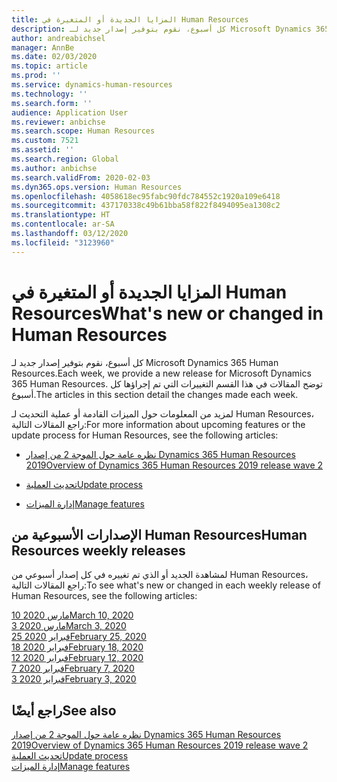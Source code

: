 ```yaml
---
title: المزايا الجديدة أو المتغيرة في Human Resources
description: كل أسبوع، نقوم بتوفير إصدار جديد لـ Microsoft Dynamics 365 Human Resources. توضح المقالات المذكورة هنا التغييرات التي تم تمت كل أسبوع.
author: andreabichsel
manager: AnnBe
ms.date: 02/03/2020
ms.topic: article
ms.prod: ''
ms.service: dynamics-human-resources
ms.technology: ''
ms.search.form: ''
audience: Application User
ms.reviewer: anbichse
ms.search.scope: Human Resources
ms.custom: 7521
ms.assetid: ''
ms.search.region: Global
ms.author: anbichse
ms.search.validFrom: 2020-02-03
ms.dyn365.ops.version: Human Resources
ms.openlocfilehash: 4058618ec95fabc90fdc784552c1920a109e6418
ms.sourcegitcommit: 437170338c49b61bba58f822f8494095ea1308c2
ms.translationtype: HT
ms.contentlocale: ar-SA
ms.lasthandoff: 03/12/2020
ms.locfileid: "3123960"
---
```

# <a name="whats-new-or-changed-in-human-resources"></a><span data-ttu-id="cb4f4-104">المزايا الجديدة أو المتغيرة في Human Resources</span><span class="sxs-lookup"><span data-stu-id="cb4f4-104">What's new or changed in Human Resources</span></span>

<span data-ttu-id="cb4f4-105">كل أسبوع، نقوم بتوفير إصدار جديد لـ Microsoft Dynamics 365 Human Resources.</span><span class="sxs-lookup"><span data-stu-id="cb4f4-105">Each week, we provide a new release for Microsoft Dynamics 365 Human Resources.</span></span> <span data-ttu-id="cb4f4-106">توضح المقالات في هذا القسم التغييرات التي تم إجراؤها كل أسبوع.</span><span class="sxs-lookup"><span data-stu-id="cb4f4-106">The articles in this section detail the changes made each week.</span></span>

<span data-ttu-id="cb4f4-107">لمزيد من المعلومات حول الميزات القادمة أو عملية التحديث لـ Human Resources، راجع المقالات التالية:</span><span class="sxs-lookup"><span data-stu-id="cb4f4-107">For more information about upcoming features or the update process for Human Resources, see the following articles:</span></span>

- [<span data-ttu-id="cb4f4-108">نظره عامة حول الموجة 2 من إصدار Dynamics 365 Human Resources  2019</span><span class="sxs-lookup"><span data-stu-id="cb4f4-108">Overview of Dynamics 365 Human Resources 2019 release wave 2</span></span>](https://docs.microsoft.com/dynamics365-release-plan/2019wave2/dynamics365-human-resources/)

- [<span data-ttu-id="cb4f4-109">تحديث العملية</span><span class="sxs-lookup"><span data-stu-id="cb4f4-109">Update process</span></span>](hr-admin-setup-update-process.md)

- [<span data-ttu-id="cb4f4-110">إدارة الميزات</span><span class="sxs-lookup"><span data-stu-id="cb4f4-110">Manage features</span></span>](hr-admin-manage-features.md)

## <a name="human-resources-weekly-releases"></a><span data-ttu-id="cb4f4-111">الإصدارات الأسبوعية من Human Resources</span><span class="sxs-lookup"><span data-stu-id="cb4f4-111">Human Resources weekly releases</span></span>

<span data-ttu-id="cb4f4-112">لمشاهدة الجديد أو الذي تم تغييره في كل إصدار أسبوعي من Human Resources، راجع المقالات التالية:</span><span class="sxs-lookup"><span data-stu-id="cb4f4-112">To see what's new or changed in each weekly release of Human Resources, see the following articles:</span></span>

[<span data-ttu-id="cb4f4-113">10 مارس 2020</span><span class="sxs-lookup"><span data-stu-id="cb4f4-113">March 10, 2020</span></span>](hr-whats-new-2020-03-10.md)</br>
[<span data-ttu-id="cb4f4-114">3 مارس 2020</span><span class="sxs-lookup"><span data-stu-id="cb4f4-114">March 3, 2020</span></span>](hr-whats-new-2020-03-03.md)</br>
[<span data-ttu-id="cb4f4-115">25 فبراير 2020</span><span class="sxs-lookup"><span data-stu-id="cb4f4-115">February 25, 2020</span></span>](hr-whats-new-2020-02-25.md)</br>
[<span data-ttu-id="cb4f4-116">18 فبراير 2020</span><span class="sxs-lookup"><span data-stu-id="cb4f4-116">February 18, 2020</span></span>](hr-whats-new-2020-02-18.md)</br>
[<span data-ttu-id="cb4f4-117">12 فبراير 2020</span><span class="sxs-lookup"><span data-stu-id="cb4f4-117">February 12, 2020</span></span>](hr-whats-new-2020-02-12.md)</br>
[<span data-ttu-id="cb4f4-118">7 فبراير 2020</span><span class="sxs-lookup"><span data-stu-id="cb4f4-118">February 7, 2020</span></span>](hr-whats-new-2020-02-07.md)</br>
[<span data-ttu-id="cb4f4-119">3 فبراير 2020</span><span class="sxs-lookup"><span data-stu-id="cb4f4-119">February 3, 2020</span></span>](hr-whats-new-2020-02-03.md)

## <a name="see-also"></a><span data-ttu-id="cb4f4-120">راجع أيضًا</span><span class="sxs-lookup"><span data-stu-id="cb4f4-120">See also</span></span>

[<span data-ttu-id="cb4f4-121">نظره عامة حول الموجة 2 من إصدار Dynamics 365 Human Resources  2019</span><span class="sxs-lookup"><span data-stu-id="cb4f4-121">Overview of Dynamics 365 Human Resources 2019 release wave 2</span></span>](https://docs.microsoft.com/dynamics365-release-plan/2019wave2/dynamics365-human-resources/)</br>
[<span data-ttu-id="cb4f4-122">تحديث العملية</span><span class="sxs-lookup"><span data-stu-id="cb4f4-122">Update process</span></span>](hr-admin-setup-update-process.md)</br>
[<span data-ttu-id="cb4f4-123">إدارة الميزات</span><span class="sxs-lookup"><span data-stu-id="cb4f4-123">Manage features</span></span>](hr-admin-manage-features.md)
